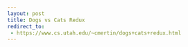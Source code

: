 ```yaml
---
layout: post
title: Dogs vs Cats Redux
redirect_to:
 - https://www.cs.utah.edu/~cmertin/dogs+cats+redux.html
---
```

